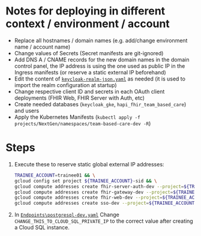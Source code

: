 # Notes for deploying in different context / environment / account

- Replace all hostnames / domain names (e.g. add/change environment name / account name)
- Change values of Secrets (Secret manifests are git-ignored)
- Add DNS A / CNAME records for the new domain names in the domain control panel, the IP address is using the one used as public IP in the Ingress manifests (or reserve a static external IP beforehand)
- Edit the content of [`keycloak-realm-json.yaml`](./KubernetesManifests/v1/ConfigMap/keycloak-realm-json.yaml) as needed (it is used to import the realm configuration at startup)
- Change respective client ID and secrets in each OAuth client deployments (FHIR Web, FHIR Server with Auth, etc)
- Create needed databases (`keycloak_gke`, `hapi_fhir_team_based_care`) and users
- Apply the Kubernetes Manifests (`kubectl apply -f projects/NextGen/namespaces/team-based-care-dev -R`)

# Steps

1. Execute these to reserve static global external IP addresses:

   ```bash
   TRAINEE_ACCOUNT=trainee01 && \
   gcloud config set project ${TRAINEE_ACCOUNT}-sid && \
   gcloud compute addresses create fhir-server-auth-dev --project=${TRAINEE_ACCOUNT}-sid --global && \
   gcloud compute addresses create fhir-gateway-dev --project=${TRAINEE_ACCOUNT}-sid --global && \
   gcloud compute addresses create fhir-web-dev --project=${TRAINEE_ACCOUNT}-sid --global && \
   gcloud compute addresses create sso-dev --project=${TRAINEE_ACCOUNT}-sid --global
   ```

2. In [`Endpoints\postgresql-dev.yaml`](../ancillary-services/KubernetesManifests/v1/Endpoints/postgresql-dev.yaml) Change `CHANGE_THIS_TO_CLOUD_SQL_PRIVATE_IP` to the correct value after creating a Cloud SQL instance.
